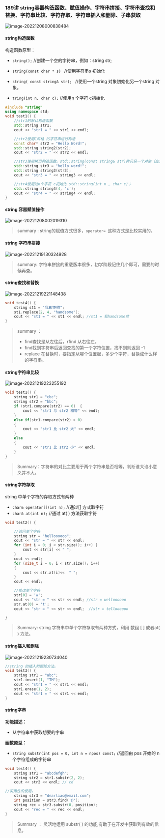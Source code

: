 ### 189讲 string容器构造函数、赋值操作、字符串拼接、字符串查找和替换、字符串比较、字符存取、字符串插入和删除、子串获取



![image-20221208000838484](C:\Users\14163\AppData\Roaming\Typora\typora-user-images\image-20221208000838484.png)

#### string构造函数

构造函数原型：

- `string();`                             //创建一个空的字符串，例如：string str;
- `string(const char * s) `  //使用字符串s 初始化

- `string( const string& str); `   //使用一个string 对象初始化另一个string 对象。
- `tring(int n, char c);`     //使用n 个字符 c初始化

```c++
#include "string"
using namespace std;
void test1() {
	//str1的默认构造函数
	std::string str1;
	cout << "str1 = " << str1 << endl;

	//str2使用C风格 的字符串进行构造
	const char* str2 = "Hello Word!";
	std::string string2(str2);
	cout << "str2 = " << str2 << endl;

	//str3使用拷贝构造函数。std::string(const string& str)拷贝另一个对象（应该是深拷贝，具体得看string源码）
	std::string str3 = "hello word!";
	std::string string3(str3);
	cout << "str3 = " << string3 << endl;

	//str4使用过n个字符 c初始化 std::string(int n , char c)；
	std::string string4(4, 'c');
	cout << "str4 = " << string4 << endl;
}
```



#### string 容器赋值操作

![image-20221208002019310](C:\Users\14163\Desktop\C++学习笔记\image-20221208002019310.png)

> summary : string的赋值方式很多，`operator= `这种方式是比较实用的。



#### string 字符串拼接

![image-20221219130324928](C:\Users\14163\Desktop\C++学习笔记\image-20221219130324928-16714262072681.png)

> summary: 字符串拼接的重载版本很多，初学阶段记住几个即可，需要的时候再查。



#### string查找和替换

![image-20221219221148438](C:\Users\14163\Desktop\C++学习笔记\image-20221219221148438.png)

```c++
void test4() {
	string st1 = "我真TM帅";
	st1.replace(2, 4, "handsome");
	cout << "st1 = " << st1 << endl; //st1 = 我handsome帅
}
```

> summary ： 
>
> - find查找是从左往后，rfind 从右往左。
> - find找到字符串后返回查找的第一个字符位置，找不到则返回 -1
> - replace 在替换时，要指定从哪个位置起，多少个字符，替换成什么样的字符串。



#### string字符串比较

![image-20221219223255192](C:\Users\14163\Desktop\C++学习笔记\image-20221219223255192.png)

```c++
void test1() {
	string str1 = "cbc";
	string str2 = "bbc";
	if (str1.compare(str2) == 0)  {
		cout << "str1 与 str2 相等" << endl;
	}
	else if(str1.compare(str2) > 0)
	{
		cout << "str1 比 str2 大" << endl;
	}
	else
	{
		cout << "str1 比 str2 小" << endl;
	}
}
```

> Summary：字符串的对比主要用于两个字符串是否相等，判断谁大谁小意义并不大。



#### string字符存取

string 中单个字符的存取方式有两种

- `char& operator[](int n);` //通过[] 方式取字符
- `char& at(int n);` //通过 at( ) 方法获取字符

```c++
void test2() {

	//访问单个字符
	string str = "helloooooo";
	cout << "str = " << str << endl;
	for (int i = 0; i < str.size(); i++) {
		cout << str[i] << " ";
	}
	cout << endl;
	for (size_t i = 0; i < str.size(); i++)
	{
		cout << str.at(i)<<  " ";
	}
	cout << endl;

	//修改单个字符
	str[0] = 'w';
	cout << "str = " << str << endl; //str = welloooooo
	str.at(0) = 't';
	cout << "str = " << str << endl;  //str = telloooooo

}
```

> Summary: string 字符串中单个字符存取有两种方式，利用 数组 [ ] 或者at( ) 方法。



#### string插入和删除

![image-20221219230734040](C:\Users\14163\Desktop\C++学习笔记\image-20221219230734040.png)

```c++
//string 的插入和删除方法。
void test3() {
	string str1 = "abc";
	str1.insert(1, "TM");
	cout << "str1 = " << str1 << endl;
	str1.erase(1, 2);
	cout << "str1 = " << str1 << endl;
}
```



#### string字串

**功能描述：**

- 从字符串中获取想要的字串



**函数原型：**

- `string substr(int pos = 0, int n = npos) const;` //返回由 pos 开始的 n 个字符组成的字符串

```c++
void test4() {
	string str1 = "abcdefgh";
	string str2 = str1.substr(2, 2);
	cout << str2 << endl; // cd

//实用性的使用。
	string str3 = "dearliao@email.com";
	int position = str3.find('@');
	string rec = str3.substr(0, position);
	cout << "rec = " << rec << endl;
}
```

> Summary ： 灵活地运用 substr( ) 的功能,有助于在开发中获取到有效的信息。

